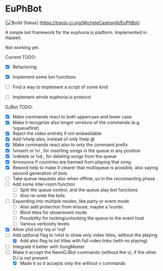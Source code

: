 EuPhBot
=========

[![Build Status](https://travis-ci.org/MicheleCastrovilli/Euphs.svg?branch=master)] (https://travis-ci.org/MicheleCastrovilli/EuPhBot)

A simple bot framework for the euphoria.io platform.
Implemented in Haskell.

Not working yet. 

Current TODO:
  * [x] Refactoring
  * [x] Implement some bot functions
  * [ ] Find a way to implement a script of some kind
  * [ ] Implement whole euphoria.io protocol



DJBot TODO:
  * [x] Make commands react to both uppercase and lower case
  * [x] Make it recognize also longer versions of the commands (e.g. !vqueuefirst)
  * [x] Reject the video entirely if not embeddable
  * [x] Add !vhelp also, instead of only !help @<botName>
  * [x] Make commands react also to only the command prefix
  * [x] !vinsert or !vi , for inserting songs in the queue in any position
  * [x] !vdelete or !vd , for deleting songs from the queue 
  * [x] Announce if countries are banned from playing that song
  * [x] Reword help to make it clearer that multiqueue is possible, also saying second generation of bots
  * [ ] Take queue requests also when offline, so in the reconnecting phase
  * [ ] Add some inter-room function
    * [ ] Split the queue control, and the queue play bot functions
    * [ ] Also re-unite the bots
  * [ ] Expanding into multiple modes, like party or event mode
    * [ ] Also add protection from misuse, maybe a !vundo 
    * [ ] Blind titles for show/event mode
    * [ ] Possibility for locking/unlocking the queue to the event host
    * [ ] Various verbosity levels
  * [x] Allow ytid only !vq or !vqf
  * [ ] Add optional flag to !vlist to show only video titles, without the playing
    * [x] Add also flag to list titles with full video links (with no playing)
  * [ ] Integrate it better with SongMaster
  * [ ] Make it accept the NeonDJBot commands (without the v), if the other DJ is not present
    * [x] Made it so it accepts only the without v commands
